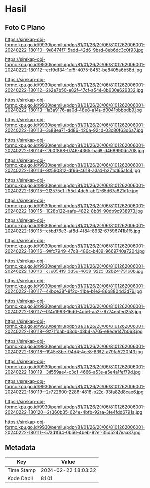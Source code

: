 # Hasil

## Foto C Plano

https://sirekap-obj-formc.kpu.go.id/9930/pemilu/pdpr/81/01/26/20/06/8101262006001-20240222-180110--9e8474f7-5add-42d6-9bad-8eb6dc3c0f93.jpg

https://sirekap-obj-formc.kpu.go.id/9930/pemilu/pdpr/81/01/26/20/06/8101262006001-20240222-180112--ecf9df34-1ef5-4075-8453-be8405a6b58d.jpg

https://sirekap-obj-formc.kpu.go.id/9930/pemilu/pdpr/81/01/26/20/06/8101262006001-20240222-180112--262e7b50-e82f-47cf-a54d-8b630e629332.jpg

https://sirekap-obj-formc.kpu.go.id/9930/pemilu/pdpr/81/01/26/20/06/8101262006001-20240222-180113--1a3a9176-aa0d-48e8-a14a-d0041bbbbdb9.jpg

https://sirekap-obj-formc.kpu.go.id/9930/pemilu/pdpr/81/01/26/20/06/8101262006001-20240222-180113--3a88ea71-dd86-420a-924d-03c80f63d6a7.jpg

https://sirekap-obj-formc.kpu.go.id/9930/pemilu/pdpr/81/01/26/20/06/8101262006001-20240222-180114--f7b0f868-0746-4365-bad8-d468990dc708.jpg

https://sirekap-obj-formc.kpu.go.id/9930/pemilu/pdpr/81/01/26/20/06/8101262006001-20240222-180114--92590812-df66-4618-a3a4-b271c165afc4.jpg

https://sirekap-obj-formc.kpu.go.id/9930/pemilu/pdpr/81/01/26/20/06/8101262006001-20240222-180115--2f2575e1-f55d-4dc5-abf2-65d67a821d1e.jpg

https://sirekap-obj-formc.kpu.go.id/9930/pemilu/pdpr/81/01/26/20/06/8101262006001-20240222-180115--1028b122-aafe-4822-8b89-90db9c938973.jpg

https://sirekap-obj-formc.kpu.go.id/9930/pemilu/pdpr/81/01/26/20/06/8101262006001-20240222-180115--cbbd76e3-af8d-4f84-8932-67596741b1f5.jpg

https://sirekap-obj-formc.kpu.go.id/9930/pemilu/pdpr/81/01/26/20/06/8101262006001-20240222-180116--90fc7949-47c8-486c-b409-9669740a7204.jpg

https://sirekap-obj-formc.kpu.go.id/9930/pemilu/pdpr/81/01/26/20/06/8101262006001-20240222-180116--cce85419-3d5e-4639-9223-32b241731b0b.jpg

https://sirekap-obj-formc.kpu.go.id/9930/pemilu/pdpr/81/01/26/20/06/8101262006001-20240222-180117--44bce38f-8f2c-41be-b1e2-86b8804d3d76.jpg

https://sirekap-obj-formc.kpu.go.id/9930/pemilu/pdpr/81/01/26/20/06/8101262006001-20240222-180117--014c1993-16d0-4db6-aa25-9774e5fed253.jpg

https://sirekap-obj-formc.kpu.go.id/9930/pemilu/pdpr/81/01/26/20/06/8101262006001-20240222-180118--9271fdab-d3db-43b4-a705-e8ede147b063.jpg

https://sirekap-obj-formc.kpu.go.id/9930/pemilu/pdpr/81/01/26/20/06/8101262006001-20240222-180118--1945e8be-94d4-4ce8-8392-a79fa5220f43.jpg

https://sirekap-obj-formc.kpu.go.id/9930/pemilu/pdpr/81/01/26/20/06/8101262006001-20240222-180119--3d559ae4-c3c1-4666-a53e-a5e4a1fef79d.jpg

https://sirekap-obj-formc.kpu.go.id/9930/pemilu/pdpr/81/01/26/20/06/8101262006001-20240222-180119--2e722600-2286-4818-b22c-93fa82d8cae6.jpg

https://sirekap-obj-formc.kpu.go.id/9930/pemilu/pdpr/81/01/26/20/06/8101262006001-20240222-180120--2a360b35-624e-4bfb-92aa-3fe4fdd6791a.jpg

https://sirekap-obj-formc.kpu.go.id/9930/pemilu/pdpr/81/01/26/20/06/8101262006001-20240222-180111--573d1f64-0b56-4beb-92ef-35d5247eaa37.jpg


## Metadata

| Key        | Value               |
| ---------- | ------------------- |
| Time Stamp | 2024-02-22 18:03:32 |
| Kode Dapil | 8101                |



